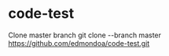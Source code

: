 # code-test
Clone master branch
git clone --branch master  https://github.com/edmondoa/code-test.git
